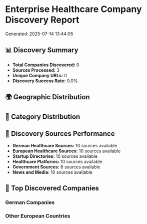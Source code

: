 # Enterprise Healthcare Company Discovery Report
Generated: 2025-07-14 13:44:05

## 📊 Discovery Summary
- **Total Companies Discovered:** 0
- **Sources Processed:** 3
- **Unique Company URLs:** 0
- **Discovery Success Rate:** 0.0%

## 🌍 Geographic Distribution

## 🏥 Category Distribution

## 🎯 Discovery Sources Performance
- **German Healthcare Sources:** 10 sources available
- **European Healthcare Sources:** 10 sources available
- **Startup Directories:** 10 sources available
- **Healthcare Platforms:** 10 sources available
- **Government Sources:** 8 sources available
- **News and Media:** 10 sources available

## 🚀 Top Discovered Companies

### German Companies

### Other European Countries
